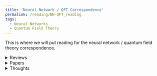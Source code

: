```yaml
---
title: 'Neural Network / QFT Correspondence'
permalink: /reading/NN-QFT_reading
tags:
  - Neural Networks
  - Quantum Field Theory
---
```


This is where we will put reading for the neural network / quantum field theory correspondence.

<details>
  <summary>Reviews</summary>
  <ul>
    <li>
      <a href="https://arxiv.org/abs/2408.00082" target="_blank">
        TASI Lectures on Physics for Machine Learning
      </a>
    </li>
    <li>
      <a href="https://arxiv.org/abs/2008.08601" target="_blank">
        Neural Networks and Quantum Field Theory
      </a>
    </li>
    <li>
      <a href="https://indico.cern.ch/event/958074/contributions/4133635/attachments/2162639/3649277/Halverson-sd2020.pdf" target="_blank">
        [Slides] NN-QFT Correspondence 
      </a>
    </li>
    <li>
      <a href="https://indico.cern.ch/event/958074/contributions/4133635/attachments/2162639/3649277/Halverson-sd2020.pdf" target="_blank">
        [Slides] NN-QFT Correspondence 
      </a>
    </li>
  </ul> 
</details>


<details>
  <summary>Papers</summary>
  <ul>
    <li>
      <a href="https://arxiv.org/abs/2508.03810" target="_blank">
        Viability of perturbative expansion for quantum field theories on neurons
      </a>
    </li>
    <li>
      <a href="https://arxiv.org/abs/2106.00694" target="_blank">
        Symmetry-via-Duality: Invariant Neural Network Densities from Parameter-Space Correlators
      </a>
    </li>
    <li>
      <a href="https://arxiv.org/abs/1705.05750" target="_blank">
        Holography as deep learning
      </a>
    </li>
    <li>
      <a href="https://arxiv.org/abs/2503.08827" target="_blank">
        Synaptic Field Theory for Neural Networks
      </a>
    </li>
    <li>
      <a href="https://inspirehep.net/literature/2909371" target="_blank">
        Quantum Mechanics and Neural Networks
      </a>
    </li>
    <li>
      <a href="https://inspirehep.net/literature/2830440" target="_blank">
        Conformal Fields from Neural Networks
      </a>
    </li>
    <li>
      <a href="https://inspirehep.net/literature/2790096" target="_blank">
        KAN: Kolmogorov-Arnold Networks
      </a>
    </li>
    <li>
      <a href="https://inspirehep.net/literature/2675173" target="_blank">
        Neural network field theories: non-Gaussianity, actions, and locality
      </a>
    </li>
    <li>
      <a href="https://inspirehep.net/literature/1986768" target="_blank">
        Building Quantum Field Theories Out of Neurons
      </a>
    </li>
    <li>
      <a href="https://inspirehep.net/literature/2674201" target="_blank">
        Infinite neural network quantum states: entanglement and training dynamics
      </a>
    </li>
    <li>
      <a href="https://arxiv.org/abs/1611.01232" target="_blank">
        Deep Information Propagation
      </a>
    </li>
    <li>
      <a href="https://arxiv.org/abs/2104.13478" target="_blank">
        [Book] Geometric Deep Learning: Grids, Groups, Graphs, Geodesics, and Gauges
      </a>
    </li>
    <li>
      <a href="https://www.deeplearningbook.org/" target="_blank">
        [Book] Deep Learning
      </a>
    </li>
  </ul> 
</details>



<details>
  <summary>Thoughts</summary>
  <ul>
    <li>
      How can one construct scattering states in the NN-QFT correspondence?
    </li>
    <li>
      Is there a way to impose asymptotic structures in this correspondence? 
    </li>
  </ul> 
</details>


